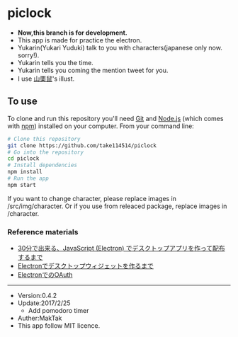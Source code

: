 # piclock
* **Now,this branch is for development.**
* This app is made for practice the electron.
* Yukarin(Yukari Yuduki) talk to you with characters(japanese only now. sorry!).
* Yukarin tells you the time.
* Yukarin tells you coming the mention tweet for you.
* I use [山栗鼠](http://seiga.nicovideo.jp/seiga/im5342445)'s illust.
## To use
To clone and run this repository you'll need [Git](https://git-scm.com/) and [Node.js](https://nodejs.org/en/download/) (which comes with [npm](http://npmjs.com/)) installed on your computer. From your command line:

```bash
# Clone this repository
git clone https://github.com/take114514/piclock
# Go into the repository
cd piclock
# Install dependencies
npm install
# Run the app
npm start
```

If you want to change character, please replace images in /src/img/character.
Or if you use from releaced package, replace images in /character.
### Reference materials
* [30分で出来る、JavaScript (Electron) でデスクトップアプリを作って配布するまで](http://qiita.com/nyanchu/items/15d514d9b9f87e5c0a29)
* [Electronでデスクトップウィジェットを作るまで](http://qiita.com/SallyAcolyte/items/94ed26ab62b8b32b1b2c)
* [ElectronでのOAuth](http://qiita.com/Quramy/items/fc79cad92bb287478076)
---

* Version:0.4.2  
* Update:2017/2/25
  - Add pomodoro timer
* Auther:MakTak  
* This app follow MIT licence.  
